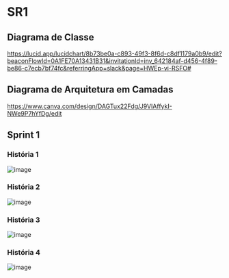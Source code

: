 # SR1

## Diagrama de Classe
https://lucid.app/lucidchart/8b73be0a-c893-49f3-8f6d-c8df1179a0b9/edit?beaconFlowId=0A1FE70A13431B31&invitationId=inv_642184af-d456-4f89-be86-c7ecb7bf74fc&referringApp=slack&page=HWEp-vi-RSFO#

## Diagrama de Arquitetura em Camadas
https://www.canva.com/design/DAGTux22Fdg/J9VIAffykI-NWe9P7hYfDg/edit

## Sprint 1
### História 1
![image](https://github.com/user-attachments/assets/f5dd7db3-f49d-40c6-94c8-65590c714026)
</br>
### História 2
![image](https://github.com/user-attachments/assets/cfad7433-0561-4a01-aeae-4dbeb2eb4a86)
</br>
### História 3
![image](https://github.com/user-attachments/assets/62800527-d75d-4243-a70f-ca587117ea94)
</br>
### História 4
![image](https://github.com/user-attachments/assets/3016b04d-659e-4231-b7da-4e5c39ea9489)




